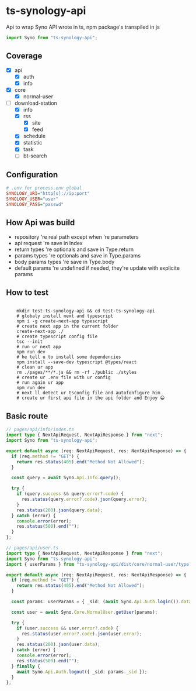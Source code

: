 # ts-synology-api

Api to wrap Syno API wrote in ts, npm package's transpiled in js

```typescript
import Syno from "ts-synology-api";
```

## Coverage

- [x] api
  - [x] auth
  - [x] info
- [x] core
  - [x] normal-user
- [ ] download-station
  - [x] info
  - [x] rss
    - [x] site
    - [x] feed
  - [x] schedule
  - [x] statistic
  - [x] task
  - [ ] bt-search

## Configuration

```ini
# .env for process.env global
SYNOLOGY_URI="http[s]://ip:port"
SYNOLOGY_USER="user"
SYNOLOGY_PASS="passwd"
```

## How Api was build

- repository 're real path except when 're parameters
- api request 're save in Index
- return types 're optionals and save in Type.return
- params types 're optionals and save in Type.params
- body params types 're save in Type.body
- default params 're undefined if needed, they're update with explicite params

## How to test

```shell

    mkdir test-ts-synology-api && cd test-ts-synology-api
    # globaly install next and typescript
    npm i -g create-next-app typescript
    # create next app in the current folder
    create-next-app ./
    # create typescript config file
    tsc --init
    # run ur next app
    npm run dev
    # he tell u to install some dependencies
    npm install --save-dev typescript @types/react
    # clean ur app
    rm ./pages/**/*.js && rm -rf ./public ./styles
    # create ur .env file with ur config
    # run again ur app
    npm run dev
    # next ll detect ur tsconfig file and autofonfigure him
    # create ur first api file in the api folder and Enjoy 😀

```

## Basic route

```typescript
// pages/api/info/index.ts
import type { NextApiRequest, NextApiResponse } from "next";
import Syno from "ts-synology-api";

export default async (req: NextApiRequest, res: NextApiResponse) => {
  if (req.method != "GET") {
    return res.status(405).end("Method Not Allowed");
  }

  const query = await Syno.Api.Info.query();

  try {
    if (query.success && query.error?.code) {
      res.status(query.error?.code).json(query.error);
    }
    res.status(200).json(query.data);
  } catch (error) {
    console.error(error);
    res.status(500).end("");
  }
};
```

```typescript
// pages/api/user.ts
import type { NextApiRequest, NextApiResponse } from "next";
import Syno from "ts-synology-api";
import { userParams } from "ts-synology-api/dist/core/normal-user/type.params";

export default async (req: NextApiRequest, res: NextApiResponse) => {
  if (req.method != "GET") {
    return res.status(405).end("Method Not Allowed");
  }

  const params: userParams = { _sid: (await Syno.Api.Auth.login()).data?.sid };

  const user = await Syno.Core.NormalUser.getUser(params);

  try {
    if (user.success && user.error?.code) {
      res.status(user.error?.code).json(user.error);
    }
    res.status(200).json(user.data);
  } catch (error) {
    console.error(error);
    res.status(500).end("");
  } finally {
    await Syno.Api.Auth.logout({ _sid: params._sid });
  }
};
```
